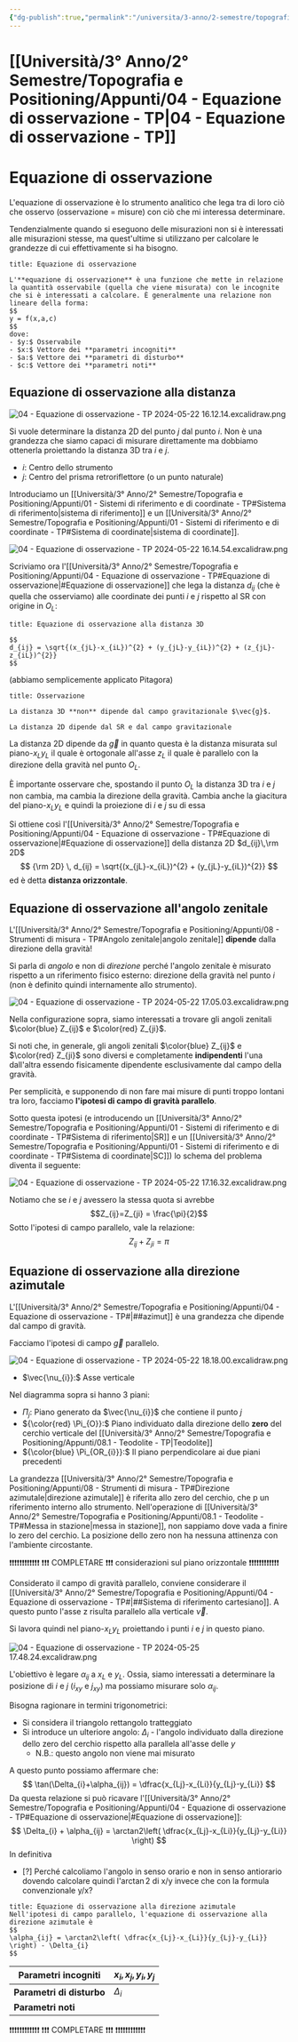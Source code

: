```yaml
---
{"dg-publish":true,"permalink":"/universita/3-anno/2-semestre/topografia-e-positioning/appunti/04-equazione-di-osservazione-tp/","tags":["UNI"]}
---
```


# [[Università/3° Anno/2° Semestre/Topografia e Positioning/Appunti/04 - Equazione di osservazione - TP\|04 - Equazione di osservazione - TP]]

# Equazione di osservazione

L'equazione di osservazione è lo strumento analitico che lega tra di loro ciò che osservo (osservazione = misure) con ciò che mi interessa determinare. 

Tendenzialmente quando si eseguono delle misurazioni non si è interessati alle misurazioni stesse, ma quest'ultime si utilizzano per calcolare le grandezze di cui effettivamente si ha bisogno.


```ad-Definizione
title: Equazione di osservazione

L'**equazione di osservazione** è una funzione che mette in relazione la quantità osservabile (quella che viene misurata) con le incognite che si è interessati a calcolare. È generalmente una relazione non lineare della forma:
$$
y = f(x,a,c)
$$
dove:
- $y:$ Osservabile
- $x:$ Vettore dei **parametri incogniti**
- $a:$ Vettore dei **parametri di disturbo**
- $c:$ Vettore dei **parametri noti**

```

## Equazione di osservazione alla distanza

![04 - Equazione di osservazione - TP 2024-05-22 16.12.14.excalidraw.png](/img/user/Excalidraw/04%20-%20Equazione%20di%20osservazione%20-%20TP%202024-05-22%2016.12.14.excalidraw.png)


Si vuole determinare la distanza 2D del punto $j$ dal punto $i$. Non è una grandezza che siamo capaci di misurare direttamente ma dobbiamo ottenerla proiettando la distanza 3D tra $i$ e $j$.
- $i:$ Centro dello strumento
- $j:$ Centro del prisma retroriflettore (o un punto naturale)

Introduciamo un [[Università/3° Anno/2° Semestre/Topografia e Positioning/Appunti/01 - Sistemi di riferimento e di coordinate - TP#Sistema di riferimento\|sistema di riferimento]] e un [[Università/3° Anno/2° Semestre/Topografia e Positioning/Appunti/01 - Sistemi di riferimento e di coordinate - TP#Sistema di coordinate\|sistema di coordinate]].

![04 - Equazione di osservazione - TP 2024-05-22 16.14.54.excalidraw.png](/img/user/Excalidraw/04%20-%20Equazione%20di%20osservazione%20-%20TP%202024-05-22%2016.14.54.excalidraw.png)


Scriviamo ora l'[[Università/3° Anno/2° Semestre/Topografia e Positioning/Appunti/04 - Equazione di osservazione - TP#Equazione di osservazione\|#Equazione di osservazione]] che lega la distanza $d_{ij}$ (che è quella che osserviamo) alle coordinate dei punti $i$ e $j$ rispetto al SR con origine in $O_{L}$:

```ad-Teo
title: Equazione di osservazione alla distanza 3D

$$
d_{ij} = \sqrt{(x_{jL}-x_{iL})^{2} + (y_{jL}-y_{iL})^{2} + (z_{jL}-z_{iL})^{2}}
$$

```

(abbiamo semplicemente applicato Pitagora)

```ad-note
title: Osservazione

La distanza 3D **non** dipende dal campo gravitazionale $\vec{g}$.

La distanza 2D dipende dal SR e dal campo gravitazionale

```

La distanza 2D dipende da $\vec{g}$ in quanto questa è la distanza misurata sul piano-$x_{L}y_{L}$ il quale è ortogonale all'asse $z_{L}$ il quale è parallelo con la direzione della gravità nel punto $O_{L}$.

È importante osservare che, spostando il punto $O_{L}$ la distanza 3D tra $i$ e $j$ non cambia, ma cambia la direzione della gravità. Cambia anche la giacitura del piano-$x_{L}y_{L}$ e quindi la proiezione di $i$ e $j$ su di essa 

Si ottiene così l'[[Università/3° Anno/2° Semestre/Topografia e Positioning/Appunti/04 - Equazione di osservazione - TP#Equazione di osservazione\|#Equazione di osservazione]] della distanza 2D $d_{ij}\,\rm 2D$
$$
{\rm 2D} \, d_{ij} = \sqrt{(x_{jL}-x_{iL})^{2} + (y_{jL}-y_{iL})^{2}}
$$
ed è detta **distanza orizzontale**.


## Equazione di osservazione all'angolo zenitale

L'[[Università/3° Anno/2° Semestre/Topografia e Positioning/Appunti/08 - Strumenti di misura - TP#Angolo zenitale\|angolo zenitale]] **dipende** dalla direzione della gravità!

Si parla di *angolo* e non di *direzione* perché l'angolo zenitale è misurato rispetto a un riferimento fisico esterno: direzione della gravità nel punto $i$ (non è definito quindi internamente allo strumento).

![04 - Equazione di osservazione - TP 2024-05-22 17.05.03.excalidraw.png](/img/user/Excalidraw/04%20-%20Equazione%20di%20osservazione%20-%20TP%202024-05-22%2017.05.03.excalidraw.png)


Nella configurazione sopra, siamo interessati a trovare gli angoli zenitali $\color{blue} Z_{ij}$ e $\color{red} Z_{ji}$.

Si noti che, in generale, gli angoli zenitali $\color{blue} Z_{ij}$ e $\color{red} Z_{ji}$ sono diversi e completamente **indipendenti** l'una dall'altra essendo fisicamente dipendente esclusivamente dal campo della gravità.

Per semplicità, e supponendo di non fare mai misure di punti troppo lontani tra loro, facciamo **l'ipotesi di campo di gravità parallelo**.

Sotto questa ipotesi (e introducendo un [[Università/3° Anno/2° Semestre/Topografia e Positioning/Appunti/01 - Sistemi di riferimento e di coordinate - TP#Sistema di riferimento\|SR]] e un [[Università/3° Anno/2° Semestre/Topografia e Positioning/Appunti/01 - Sistemi di riferimento e di coordinate - TP#Sistema di coordinate\|SC]]) lo schema del problema diventa il seguente:

![04 - Equazione di osservazione - TP 2024-05-22 17.16.32.excalidraw.png](/img/user/Excalidraw/04%20-%20Equazione%20di%20osservazione%20-%20TP%202024-05-22%2017.16.32.excalidraw.png)


Notiamo che se $i$ e $j$ avessero la stessa quota si avrebbe 
$$Z_{ij}=Z_{ji} = \frac{\pi}{2}$$
Sotto l'ipotesi di campo parallelo, vale la relazione:
$$
Z_{ij} + Z_{ji} = \pi
$$









## Equazione di osservazione alla direzione azimutale

L'[[Università/3° Anno/2° Semestre/Topografia e Positioning/Appunti/04 - Equazione di osservazione - TP#\|##azimut]] è una grandezza che dipende dal campo di gravità.

Facciamo l'ipotesi di campo $\vec{g}$ parallelo.

![04 - Equazione di osservazione - TP 2024-05-22 18.18.00.excalidraw.png](/img/user/Excalidraw/04%20-%20Equazione%20di%20osservazione%20-%20TP%202024-05-22%2018.18.00.excalidraw.png)


- $\vec{\nu_{i}}:$ Asse verticale

Nel diagramma sopra si hanno 3 piani:
- $\Pi_{j}:$ Piano generato da $\vec{\nu_{i}}$ che contiene il punto $j$
- ${\color{red} \Pi_{O}}:$ Piano individuato dalla direzione dello **zero** del cerchio verticale del [[Università/3° Anno/2° Semestre/Topografia e Positioning/Appunti/08.1 - Teodolite - TP\|Teodolite]]
- ${\color{blue} \Pi_{OR_{i}}}:$ Il piano perpendicolare ai due piani precedenti

La grandezza [[Università/3° Anno/2° Semestre/Topografia e Positioning/Appunti/08 - Strumenti di misura - TP#Direzione azimutale\|direzione azimutale]] è riferita allo zero del cerchio, che p un riferimento interno allo strumento. Nell'operazione di [[Università/3° Anno/2° Semestre/Topografia e Positioning/Appunti/08.1 - Teodolite - TP#Messa in stazione\|messa in stazione]], non sappiamo dove vada a finire lo zero del cerchio. La posizione dello zero non ha nessuna attinenza con l'ambiente circostante.

❗❗❗❗❗❗❗❗❗❗❗❗
❗❗❗ COMPLETARE ❗❗❗ considerazioni sul piano orizzontale
❗❗❗❗❗❗❗❗❗❗❗❗

Considerato il campo di gravità parallelo, conviene considerare il [[Università/3° Anno/2° Semestre/Topografia e Positioning/Appunti/04 - Equazione di osservazione - TP#\|##Sistema di riferimento cartesiano]]. A questo punto l'asse z risulta parallelo alla verticale $\vec{\nu}$.

Si lavora quindi nel piano-$x_{L}y_{L}$ proiettando i punti $i$ e $j$ in questo piano.

![04 - Equazione di osservazione - TP 2024-05-25 17.48.24.excalidraw.png](/img/user/Excalidraw/04%20-%20Equazione%20di%20osservazione%20-%20TP%202024-05-25%2017.48.24.excalidraw.png)


L'obiettivo è legare $\alpha_{ij}$ a $x_{L}$ e $y_{L}$. Ossia, siamo interessati a determinare la posizione di $i$ e $j$ ($i_{xy}$ e $j_{xy}$) ma possiamo misurare solo $\alpha_{ij}$.

Bisogna ragionare in termini trigonometrici:
- Si considera il triangolo rettangolo tratteggiato
- Si introduce un ulteriore angolo: $\Delta_{i}$ - l'angolo individuato dalla direzione dello zero del cerchio rispetto alla parallela all'asse delle $y$
	- N.B.: questo angolo non viene mai misurato

A questo punto possiamo affermare che:
$$
\tan(\Delta_{i}+\alpha_{ij}) = \dfrac{x_{Lj}-x_{Li}}{y_{Lj}-y_{Li}}
$$
Da questa relazione si può ricavare l'[[Università/3° Anno/2° Semestre/Topografia e Positioning/Appunti/04 - Equazione di osservazione - TP#Equazione di osservazione\|#Equazione di osservazione]]:
$$
\Delta_{i} + \alpha_{ij} = \arctan2\left( \dfrac{x_{Lj}-x_{Li}}{y_{Lj}-y_{Li}} \right)
$$
In definitiva

- [?] Perché calcoliamo l'angolo in senso orario e non in senso antiorario dovendo calcolare quindi l'$\arctan2$ di x/y invece che con la formula convenzionale y/x?


```ad-Teo
title: Equazione di osservazione alla direzione azimutale
Nell'ipotesi di campo parallelo, l'equazione di osservazione alla direzione azimutale è
$$
\alpha_{ij} = \arctan2\left( \dfrac{x_{Lj}-x_{Li}}{y_{Lj}-y_{Li}} \right) - \Delta_{i}
$$

```


| **Parametri incogniti**   | $x_{i}, x_{j}, y_{i}, y_{j}$ |
| ------------------------- | ---------------------------- |
| **Parametri di disturbo** | $\Delta_i$                   |
| **Parametri noti**        |                              |




❗❗❗❗❗❗❗❗❗❗❗❗
❗❗❗ COMPLETARE ❗❗❗
❗❗❗❗❗❗❗❗❗❗❗❗

